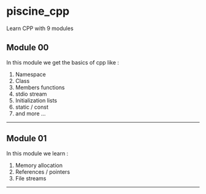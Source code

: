 # piscine_cpp
Learn CPP with 9 modules

## Module 00

In this module we get the basics of cpp like :

1. Namespace
2. Class
3. Members functions
4. stdio stream
5. Initialization lists
6. static / const
7. and more ...

---

## Module 01

In this module we learn :

1. Memory allocation
2. References / pointers
3. File streams

---

